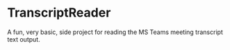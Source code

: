 # TranscriptReader
A fun, very basic, side project for reading the MS Teams meeting transcript text output.
